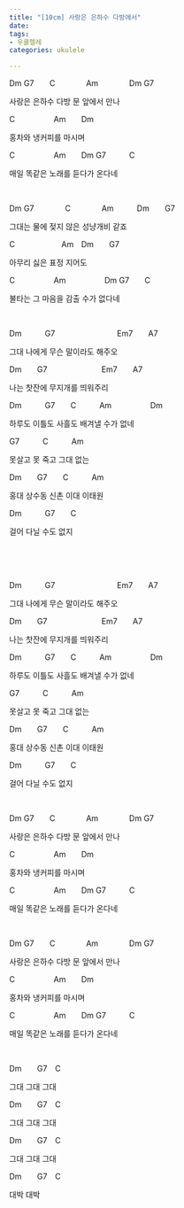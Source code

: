 ```yaml
---
title: "[10cm] 사랑은 은하수 다방에서"
date: 
tags:
- 우쿨렐레
categories: ukulele

---
```

Dm G7  C    Am    Dm    G7

사랑은 은하수 다방 문 앞에서 만나

C     Am  Dm

홍차와 냉커피를 마시며

C     Am  Dm G7   C

매일 똑같은 노래를 듣다가 온다네

<br/>

Dm G7    C    Am   Dm  G7

그대는 물에 젖지 않은 성냥개비 같죠

C      Am Dm  G7

아무리 싫은 표정 지어도

C     Am     Dm G7  C

불타는 그 마음을 감출 수가 없다네

<br/>

Dm   G7        Em7  A7

그대 나에게 무슨 말이라도 해주오

Dm  G7       Em7  A7

나는 찻잔에 무지개를 띄워주리

Dm   G7  C   Am     Dm

하루도 이틀도 사흘도 배겨낼 수가 없네

G7   C   Am

못살고 못 죽고 그대 없는

Dm  G7  C   Am

홍대 상수동 신촌 이대 이태원 

Dm   G7  C

걸어 다닐 수도 없지

<br/> <br/> <br/>

Dm   G7        Em7  A7

그대 나에게 무슨 말이라도 해주오

Dm  G7       Em7  A7

나는 찻잔에 무지개를 띄워주리

Dm   G7  C   Am     Dm

하루도 이틀도 사흘도 배겨낼 수가 없네

G7   C   Am

못살고 못 죽고 그대 없는

Dm  G7  C   Am

홍대 상수동 신촌 이대 이태원 

Dm   G7  C

걸어 다닐 수도 없지

<br/>

Dm G7  C    Am    Dm    G7

사랑은 은하수 다방 문 앞에서 만나

C     Am  Dm

홍차와 냉커피를 마시며

C     Am  Dm G7   C

매일 똑같은 노래를 듣다가 온다네

<br/>

Dm G7  C    Am    Dm    G7

사랑은 은하수 다방 문 앞에서 만나

C     Am  Dm

홍차와 냉커피를 마시며

C     Am  Dm G7   C

매일 똑같은 노래를 듣다가 온다네

<br/>

Dm  G7 C

그대 그대 그대

Dm  G7 C

그대 그대 그대

Dm  G7 C

그대 그대 그대

Dm  G7 C

대박 대박